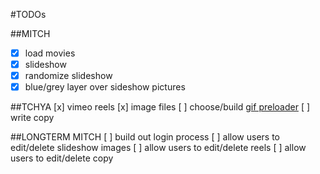 #TODOs

##MITCH
-[x] load movies
-[x] slideshow
-[x] randomize slideshow
-[x] blue/grey layer over sideshow pictures

##TCHYA
[x] vimeo reels
[x] image files
[ ] choose/build [gif preloader](http://tympanus.net/codrops/2014/04/25/freebie-flat-style-squared-preloaders/) 
[ ] write copy

##LONGTERM MITCH
[ ] build out login process
[ ] allow users to edit/delete slideshow images
[ ] allow users to edit/delete reels
[ ] allow users to edit/delete copy
